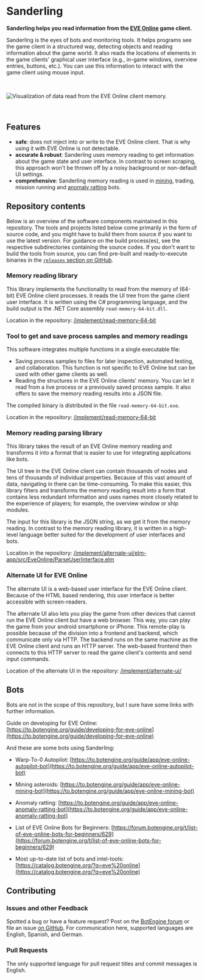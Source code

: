 # Sanderling

**Sanderling helps you read information from the [EVE Online](https://www.eveonline.com) game client.**

Sanderling is the eyes of bots and monitoring tools. It helps programs see the game client in a structured way, detecting objects and reading information about the game world. It also reads the locations of elements in the game clients' graphical user interface (e.g., in-game windows, overview entries, buttons, etc.). You can use this information to interact with the game client using mouse input.

<br>

![Visualization of data read from the EVE Online client memory.](guide/image/2015-12-13.uitree.extract.png)

<br>

## Features

+ **safe**: does not inject into or write to the EVE Online client. That is why using it with EVE Online is not detectable.
+ **accurate & robust**: Sanderling uses memory reading to get information about the game state and user interface. In contrast to screen scraping, this approach won't be thrown off by a noisy background or non-default UI settings.
+ **comprehensive**: Sanderling memory reading is used in [mining](https://github.com/Viir/bots/blob/master/guide/eve-online/how-to-automate-mining-asteroids-in-eve-online.md), trading, mission running and [anomaly ratting](https://github.com/botengine-de/A-Bot) bots.

## Repository contents

Below is an overview of the software components maintained in this repository. The tools and projects listed below come primarily in the form of source code, and you might have to build them from source if you want to use the latest version. For guidance on the build process(es), see the respective subdirectories containing the source codes.
If you don't want to build the tools from source, you can find pre-built and ready-to-execute binaries in the [`releases` section on GitHub](https://github.com/Arcitectus/Sanderling/releases).

### Memory reading library

This library implements the functionality to read from the memory of (64-bit) EVE Online client processes. It reads the UI tree from the game client user interface. It is written using the C# programming language, and the build output is the .NET Core assembly `read-memory-64-bit.dll`.

Location in the repository: [/implement/read-memory-64-bit](/implement/read-memory-64-bit)

### Tool to get and save process samples and memory readings

This software integrates multiple functions in a single executable file:

+ Saving process samples to files for later inspection, automated testing, and collaboration. This function is not specific to EVE Online but can be used with other game clients as well.
+ Reading the structures in the EVE Online clients' memory. You can let it read from a live process or a previously saved process sample. It also offers to save the memory reading results into a JSON file.

The compiled binary is distributed in the file `read-memory-64-bit.exe`.

Location in the repository: [/implement/read-memory-64-bit](/implement/read-memory-64-bit)

### Memory reading parsing library

This library takes the result of an EVE Online memory reading and transforms it into a format that is easier to use for integrating applications like bots.

The UI tree in the EVE Online client can contain thousands of nodes and tens of thousands of individual properties. Because of this vast amount of data, navigating in there can be time-consuming. To make this easier, this library filters and transforms the memory reading result into a form that contains less redundant information and uses names more closely related to the experience of players; for example, the overview window or ship modules.

The input for this library is the JSON string, as we get it from the memory reading. In contrast to the memory reading library, it is written in a high-level language better suited for the development of user interfaces and bots.

Location in the repository: [/implement/alternate-ui/elm-app/src/EveOnline/ParseUserInterface.elm](/implement/alternate-ui/elm-app/src/EveOnline/ParseUserInterface.elm)

### Alternate UI for EVE Online

The alternate UI is a web-based user interface for the EVE Online client. Because of the HTML based rendering, this user interface is better accessible with screen-readers.

The alternate UI also lets you play the game from other devices that cannot run the EVE Online client but have a web browser. This way, you can play the game from your android smartphone or iPhone. This remote-play is possible because of the division into a frontend and backend, which communicate only via HTTP. The backend runs on the same machine as the EVE Online client and runs an HTTP server. The web-based frontend then connects to this HTTP server to read the game client's contents and send input commands.

Location of the alternate UI in the repository: [/implement/alternate-ui/](/implement/alternate-ui/)

## Bots

Bots are not in the scope of this repository, but I sure have some links with further information.

Guide on developing for EVE Online: [https://to.botengine.org/guide/developing-for-eve-online](https://to.botengine.org/guide/developing-for-eve-online)

And these are some bots using Sanderling:

+ Warp-To-0 Autopilot: [https://to.botengine.org/guide/app/eve-online-autopilot-bot](https://to.botengine.org/guide/app/eve-online-autopilot-bot)

+ Mining asteroids: [https://to.botengine.org/guide/app/eve-online-mining-bot](https://to.botengine.org/guide/app/eve-online-mining-bot)

+ Anomaly ratting: [https://to.botengine.org/guide/app/eve-online-anomaly-ratting-bot](https://to.botengine.org/guide/app/eve-online-anomaly-ratting-bot)

+ List of EVE Online Bots for Beginners: [https://forum.botengine.org/t/list-of-eve-online-bots-for-beginners/629](https://forum.botengine.org/t/list-of-eve-online-bots-for-beginners/629)

+ Most up-to-date list of bots and intel-tools: [https://catalog.botengine.org/?q=eve%20online](https://catalog.botengine.org/?q=eve%20online)

## Contributing

### Issues and other Feedback

Spotted a bug or have a feature request? Post on the [BotEngine forum](https://forum.botengine.org) or file an issue [on GitHub](https://github.com/Arcitectus/Sanderling/issues).
For communication here, supported languages are English, Spanish, and German.


### Pull Requests

The only supported language for pull request titles and commit messages is English.

